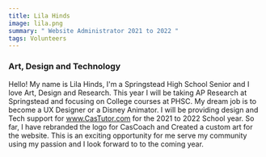 ```yaml
---
title: Lila Hinds
image: lila.png
summary: " Website Administrator 2021 to 2022 "
tags: Volunteers
---
```

### Art, Design and Technology

Hello! My name is Lila Hinds, I'm a Springstead High School Senior and I love Art, Design and Research. This year I will be taking AP Research at Springstead and focusing on College courses
at PHSC. My dream job  is to become a UX Designer or a Disney Animator. I will be providing design and Tech support for www.CasTutor.com for the 2021 to 2022 School year. So far, I have rebranded the  logo for CasCoach and Created a custom art for the website. This is an exciting opportunity for me serve my community using my passion and I look forward to
to the coming year.
